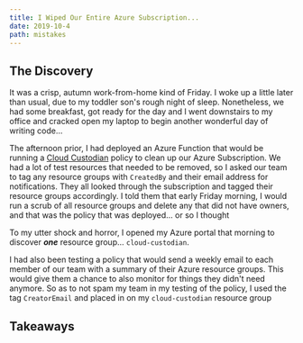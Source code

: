 ```yaml
---
title: I Wiped Our Entire Azure Subscription...
date: 2019-10-4
path: mistakes
---
```


## The Discovery

It was a crisp, autumn work-from-home kind of Friday. I woke up a little later than usual, due to my toddler son's rough night of sleep. Nonetheless, we had some breakfast, got ready for the day and I went downstairs to my office and cracked open my laptop to begin another wonderful day of writing code...

The afternoon prior, I had deployed an Azure Function that would be running a [Cloud Custodian]() policy to clean up our Azure Subscription. We had a lot of test resources that needed to be removed, so I asked our team to tag any resource groups with `CreatedBy` and their email address for notifications. They all looked through the subscription and tagged their resource groups accordingly. I told them that early Friday morning, I would run a scrub of all resource groups and delete any that did not have owners, and that was the policy that was deployed... or so I thought

To my utter shock and horror, I opened my Azure portal that morning to discover _**one**_ resource group... `cloud-custodian`.

I had also been testing a policy that would send a weekly email to each member of our team with a summary of their Azure resource groups. This would give them a chance to also monitor for things they didn't need anymore. So as to not spam my team in my testing of the policy, I used the tag `CreatorEmail` and placed in on my `cloud-custodian` resource group

## Takeaways